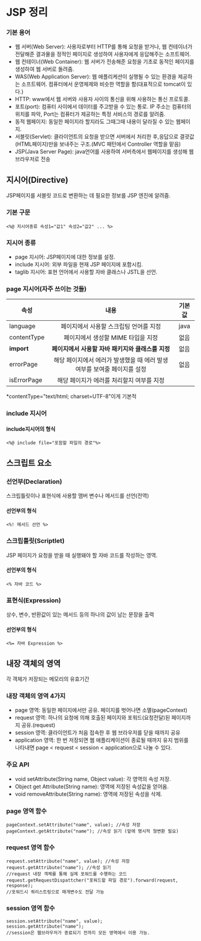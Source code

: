 # JSP 정리

### 기본 용어

- 웹 서버(Web Server): 사용자로부터 HTTP를 통해 요청을 받거나, 웹 컨테이너가 전달해준 결과물을 정적인 페이지로 생성하여 사용자에게 응답해주는 소프트웨어.
- 웹 컨테이너(Web Container): 웹 서버가 전송해준 요청을 기초로 동적인 페이지를 생성하여 웹 서버로 돌려줌.
- WAS(Web Application Server): 웹 애플리케션이 실행될 수 있는 환경을 제공하는 소프트웨어. 컴퓨터에서 운영체제와 비슷한 역할을 함(대표적으로 tomcat이 있다.)
- HTTP: www에서 웹 서버와 사용자 사이의 통신을 위해 사용하는 통신 프로토콜.
- 포트(port): 컴퓨터 사이에서 데이터를 주고받을 수 있는 통로. IP 주소는 컴퓨터의 위치를 파악, Port는 컴퓨터가 제공하는 특정 서비스의 경로를 알려줌.
- 동적 웹페이지: 동일한 페이지라 할지라도 그때그때 내용이 달라질 수 있는 웹페이지.
- 서블릿(Servlet): 클라이언트의 요청을 받으면 서버에서 처리한 후,응답으로 결괏값(HTML페이지)만을 보내주는 구조.(MVC 패턴에서 Controller 역할을 맡음)
- JSP(Java Server Page): java언어를 사용하여 서버측에서 웹페이지를 생성해 웹브라우저로 전송

## 지시어(Directive)

JSP페이지를 서블릿 코드로 변환하는 데 필요한 정보를 JSP 엔진에 알려줌.

### 기본 구문

```
<%@ 지시어종류 속성1="값1" 속성2="값2" ... %>

```

### 지시어 종류

- page 지시어: JSP페이지에 대한 정보를 설정.
- include 지시어: 외부 파일을 현재 JSP 페이지에 포함시킴.
- taglib 지시어: 표현 언어에서 사용할 자바 클래스나 JSTL을 선언.

### page 지시어(자주 쓰이는 것들)

| 속성        |                                   내용                                   | 기본값 |
| ----------- | :----------------------------------------------------------------------: | :----: |
| language    |                  페이지에서 사용할 스크립팅 언어를 지정                  |  java  |
| contentType |                    페이지에서 생성할 MIME 타입을 지정                    |  없음  |
| **import**  |            **페이지에서 사용할 자바 패키지와 클래스를 지정**             |  없음  |
| errorPage   | 해당 페이지에서 에러가 발생했을 때 에러 발생 여부를 보여줄 페이지를 설정 |  없음  |
| isErrorPage |                해당 페이지가 에러를 처리할지 여부를 지정                 |

\*contentType="text/html; charset=UTF-8"이게 기본적

### include 지시어

#### include지시어의 형식

```
<%@ include file="포함할 파일의 경로"%>

```

## 스크립트 요소

### 선언부(Declaration)

스크립틀릿이나 표현식에 사용할 맴버 변수나 메서드를 선언(전역)

#### 선언부의 형식

```
<%! 메서드 선언 %>

```

### 스크립틀릿(Scriptlet)

JSP 페이지가 요청을 받을 때 실행돼야 할 자바 코드를 작성하는 영역.

#### 선언부의 형식

```
<% 자바 코드 %>

```

### 표현식(Expression)

상수, 변수, 반환값이 있는 메서드 등의 하나의 값이 남는 문장을 출력

#### 선언부의 형식

```
<%= 자바 Expression %>

```

## 내장 객체의 영역
각 객체가 저장되는 메모리의 유효기간
### 내장 객체의 영역 4가지

- page 영역: 동일한 페이지에서만 공유. 페이지를 벗어나면 소멸(pageContext)
- request 영역: 하나의 요청에 의해 호출된 페이지와 포워드(요청전달)된 페이지까지 공유.(request)
- session 영역: 클라이언트가 처음 접속한 후 웹 브라우저를 닫을 때까지 공유
- application 영역: 한 번 저장되면 웹 애플리케이션이 종료될 때까지 유지
범위를 나타내면 page < request < session < application으로 나눌 수 있다.
### 주요 API
- void setAttribute(String name, Object value): 각 영역의 속성 저장.
- Object get Attribute(String name): 영역에 저장된 속성값을 얻어옴.
- void removeAttribute(String name): 영역에 저장된 속성을 삭제.

### page 영역 함수
```
pageContext.setAttribute("name", value); //속성 저장
pageContext.getAttribute("name"); //속성 읽기 (앞에 명시적 형변환 필요)

```

### request 영역 함수
```
request.setAttribute("name", value); //속성 저장
request.getAttribute("name"); //속성 읽기
//request 내장 객체를 통해 실제 포워드를 수행하는 코드
request.getRequestDispattcher("포워드할 파일 경로").forward(request, response);
//포워드시 쿼리스트링으로 매개변수도 전달 가능
```

### session 영역 함수
```
session.setAttribute("name", value);
session.getAttribute("name");
//session은 웹브라우저가 종료되기 전까지 모든 영역에서 이용 가능.
```

